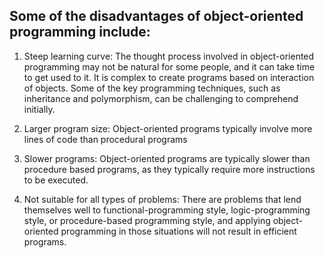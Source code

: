 ## Some of the disadvantages of object-oriented programming include:

1. Steep learning curve: The thought process involved in object-oriented programming may not be natural for some people, and it can take time to get used to it. It is complex to create programs based on interaction of objects. Some of the key programming techniques, such as inheritance and polymorphism, can be challenging to comprehend initially.

2. Larger program size: Object-oriented programs typically involve more lines of code than procedural programs

3. Slower programs: Object-oriented programs are typically slower than procedure based programs, as they typically require more instructions to be executed.

4. Not suitable for all types of problems: There are problems that lend themselves well to functional-programming style, logic-programming style, or procedure-based programming style, and applying object-oriented programming in those situations will not result in efficient programs. 